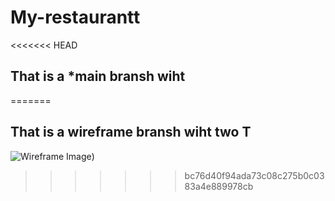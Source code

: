 
# My-restaurantt

<<<<<<< HEAD
## That is a ***main** bransh wiht 
=======
## That is a wireframe bransh wiht two T
![Wireframe Image](wireframee.png))

>>>>>>> bc76d40f94ada73c08c275b0c0383a4e889978cb
